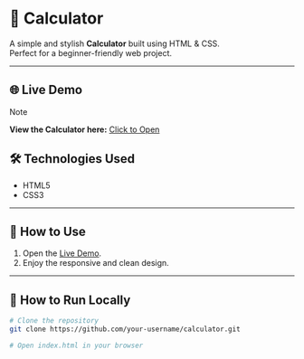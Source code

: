 # 🧮 Calculator

A simple and stylish **Calculator** built using HTML & CSS.  
Perfect for  a beginner-friendly web project.

---

## 🌐 Live Demo
> [!NOTE]  
> **View the Calculator here:** [Click to Open](https://shivam-raj145.github.io/calculator/)

## 🛠️ Technologies Used
- HTML5  
- CSS3  

---

## 🚀 How to Use
1. Open the [Live Demo](https://shivam-raj145.github.io/calculator/).
2.  Enjoy the responsive and clean design.

---

## 📂 How to Run Locally
```bash
# Clone the repository
git clone https://github.com/your-username/calculator.git

# Open index.html in your browser
